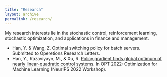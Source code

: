 ```yaml
---
title: "Research"
layout: archive
permalink: /research/
---
```


My research interests lie in the stochastic control, reinforcement learning, stochastic optimization, and applications in finance and management. 

* Han, Y. & Wang, Z. Optimal switching policy for batch servers. Submitted to Operetions Research Letters.
* Han, Y., Razaviyayn, M., & Xu, R. [Policy gradient finds global optimum of nearly linear-quadratic control systems](https://openreview.net/pdf?id=jXQOe5r0O3u). In OPT 2022: Optimization for Machine Learning (NeurIPS 2022 Workshop).
